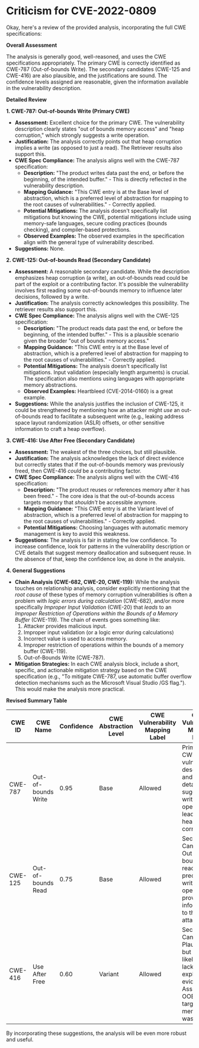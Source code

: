 # Criticism for CVE-2022-0809

Okay, here's a review of the provided analysis, incorporating the full CWE specifications:

**Overall Assessment**

The analysis is generally good, well-reasoned, and uses the CWE specifications appropriately. The primary CWE is correctly identified as CWE-787 (Out-of-bounds Write). The secondary candidates (CWE-125 and CWE-416) are also plausible, and the justifications are sound. The confidence levels assigned are reasonable, given the information available in the vulnerability description.

**Detailed Review**

**1. CWE-787: Out-of-bounds Write (Primary CWE)**

*   **Assessment:** Excellent choice for the primary CWE. The vulnerability description clearly states "out of bounds memory access" and "heap corruption," which strongly suggests a write operation.
*   **Justification:** The analysis correctly points out that heap corruption implies a write (as opposed to just a read). The Retriever results also support this.
*   **CWE Spec Compliance:** The analysis aligns well with the CWE-787 specification:
    *   **Description:** "The product writes data past the end, or before the beginning, of the intended buffer." - This is directly reflected in the vulnerability description.
    *   **Mapping Guidance:** "This CWE entry is at the Base level of abstraction, which is a preferred level of abstraction for mapping to the root causes of vulnerabilities." - Correctly applied.
    *   **Potential Mitigations:**  The analysis doesn't specifically list mitigations but knowing the CWE, potential mitigations include using memory-safe languages, secure coding practices (bounds checking), and compiler-based protections.
    *   **Observed Examples:**  The observed examples in the specification align with the general type of vulnerability described.
*   **Suggestions:** None.

**2. CWE-125: Out-of-bounds Read (Secondary Candidate)**

*   **Assessment:** A reasonable secondary candidate. While the description emphasizes heap corruption (a write), an out-of-bounds read could be part of the exploit or a contributing factor. It's possible the vulnerability involves first reading some out-of-bounds memory to influence later decisions, followed by a write.
*   **Justification:**  The analysis correctly acknowledges this possibility. The retriever results also support this.
*   **CWE Spec Compliance:** The analysis aligns well with the CWE-125 specification:
    *   **Description:** "The product reads data past the end, or before the beginning, of the intended buffer." - This is a plausible scenario given the broader "out of bounds memory access."
    *   **Mapping Guidance:** "This CWE entry is at the Base level of abstraction, which is a preferred level of abstraction for mapping to the root causes of vulnerabilities." - Correctly applied.
    *   **Potential Mitigations:** The analysis doesn't specifically list mitigations.  Input validation (especially length arguments) is crucial. The specification also mentions using languages with appropriate memory abstractions.
    *   **Observed Examples:** Heartbleed (CVE-2014-0160) is a great example.
*   **Suggestions:** While the analysis justifies the inclusion of CWE-125, it could be strengthened by mentioning how an attacker might *use* an out-of-bounds read to facilitate a subsequent write (e.g., leaking address space layout randomization (ASLR) offsets, or other sensitive information to craft a heap overflow).

**3. CWE-416: Use After Free (Secondary Candidate)**

*   **Assessment:** The weakest of the three choices, but still plausible.
*   **Justification:**  The analysis acknowledges the lack of direct evidence but correctly states that if the out-of-bounds memory was previously freed, then CWE-416 *could* be a contributing factor.
*   **CWE Spec Compliance:** The analysis aligns well with the CWE-416 specification:
    *   **Description:** "The product reuses or references memory after it has been freed." - The core idea is that the out-of-bounds access targets memory that *shouldn't* be accessible anymore.
    *   **Mapping Guidance:** "This CWE entry is at the Variant level of abstraction, which is a preferred level of abstraction for mapping to the root causes of vulnerabilities." - Correctly applied.
    *   **Potential Mitigations:** Choosing languages with automatic memory management is key to avoid this weakness.
*   **Suggestions:** The analysis is fair in stating the low confidence. To increase confidence, look for patterns in the vulnerability description or CVE details that suggest memory deallocation and subsequent reuse. In the absence of that, keep the confidence low, as done in the analysis.

**4. General Suggestions**

*   **Chain Analysis (CWE-682, CWE-20, CWE-119):** While the analysis touches on relationship analysis, consider explicitly mentioning that the *root cause* of these types of memory corruption vulnerabilities is often a problem with *logic errors during calculation* (CWE-682), and/or more specifically *Improper Input Validation* (CWE-20) that *leads* to an *Improper Restriction of Operations within the Bounds of a Memory Buffer* (CWE-119). The chain of events goes something like:
    1.  Attacker provides malicious input.
    2.  Improper input validation (or a logic error during calculations)
    3.  Incorrect value is used to access memory.
    4.  Improper restriction of operations within the bounds of a memory buffer (CWE-119).
    5.  Out-of-Bounds Write (CWE-787).
*   **Mitigation Strategies:** In each CWE analysis block, include a short, specific, and actionable mitigation strategy based on the CWE specification (e.g., "To mitigate CWE-787, use automatic buffer overflow detection mechanisms such as the Microsoft Visual Studio /GS flag."). This would make the analysis more practical.

**Revised Summary Table**

| CWE ID  | CWE Name         | Confidence | CWE Abstraction Level | CWE Vulnerability Mapping Label | CWE-Vulnerability Mapping Notes                                                                                                                                                                                                                                                                 |
| ------- | ---------------- | ---------- | --------------------- | ------------------------------- | ---------------------------------------------------------------------------------------------------------------------------------------------------------------------------------------------------------------------------------------------------------------------------------------------------- |
| CWE-787 | Out-of-bounds Write | 0.95       | Base                  | Allowed                         | Primary CWE. The vulnerability description and CVE details suggest a write operation leading to heap corruption.                                                                                                                                                                                   |
| CWE-125 | Out-of-bounds Read | 0.75       | Base                  | Allowed                         | Secondary Candidate. Out-of-bounds reads *could* precede the write operation, providing information to the attacker.                                                                                                                                                                       |
| CWE-416 | Use After Free     | 0.60       | Variant               | Allowed                         | Secondary Candidate. Plausible, but less likely due to lack of explicit evidence. Assumes the OOB access targets memory that was freed.                                                                                                                                                         |

By incorporating these suggestions, the analysis will be even more robust and useful.